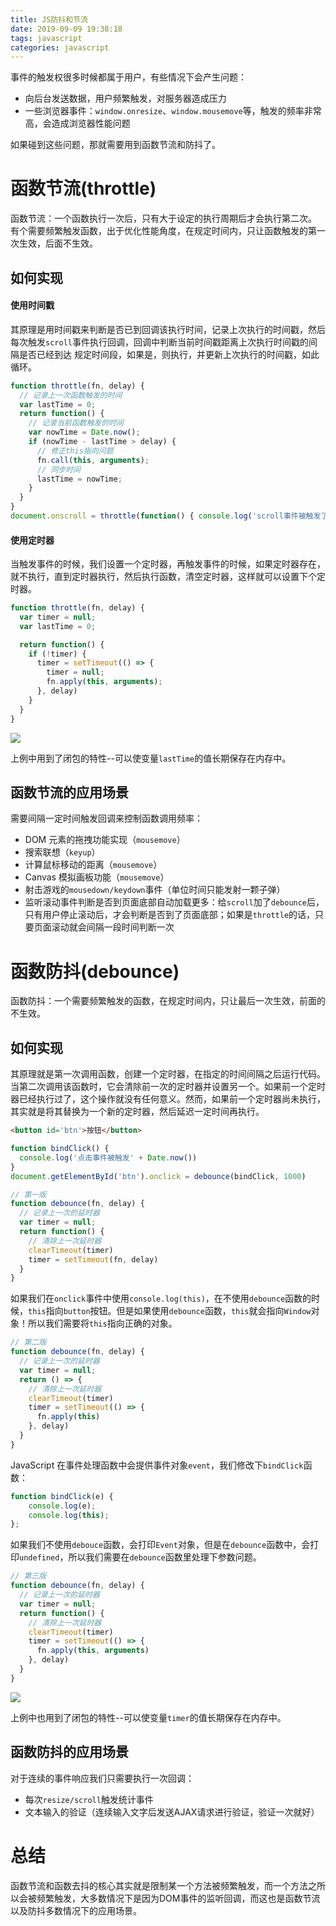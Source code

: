 ```yaml
---
title: JS防抖和节流
date: 2019-09-09 19:38:18
tags: javascript
categories: javascript
---
```


事件的触发权很多时候都属于用户，有些情况下会产生问题：
* 向后台发送数据，用户频繁触发，对服务器造成压力
* 一些浏览器事件：`window.onresize`、`window.mousemove`等，触发的频率非常高，会造成浏览器性能问题

如果碰到这些问题，那就需要用到函数节流和防抖了。
# 函数节流(throttle)
函数节流：一个函数执行一次后，只有大于设定的执行周期后才会执行第二次。
有个需要频繁触发函数，出于优化性能角度，在规定时间内，只让函数触发的第一次生效，后面不生效。
## 如何实现
#### 使用时间戳
其原理是用时间戳来判断是否已到回调该执行时间，记录上次执行的时间戳，然后每次触发`scroll`事件执行回调，回调中判断当前时间戳距离上次执行时间戳的间隔是否已经到达 规定时间段，如果是，则执行，并更新上次执行的时间戳，如此循环。
```js
function throttle(fn, delay) {
  // 记录上一次函数触发的时间
  var lastTime = 0;
  return function() {
    // 记录当前函数触发的时间
    var nowTime = Date.now();
    if (nowTime - lastTime > delay) {
      // 修正this指向问题
      fn.call(this, arguments);
      // 同步时间
      lastTime = nowTime;
    }
  }
}
document.onscroll = throttle(function() { console.log('scroll事件被触发了' + Date.now()) }, 200)
```
#### 使用定时器
当触发事件的时候，我们设置一个定时器，再触发事件的时候，如果定时器存在，就不执行，直到定时器执行，然后执行函数，清空定时器，这样就可以设置下个定时器。
```js
function throttle(fn, delay) {
  var timer = null;
  var lastTime = 0;

  return function() {
    if (!timer) {
      timer = setTimeout(() => {
        timer = null;
        fn.apply(this, arguments);
      }, delay)
    }
  }
}
```

![](https://upload-images.jianshu.io/upload_images/3534846-15d3f2fb17430362?imageMogr2/auto-orient/strip)

上例中用到了闭包的特性--可以使变量`lastTime`的值长期保存在内存中。
## 函数节流的应用场景
需要间隔一定时间触发回调来控制函数调用频率：
* DOM 元素的拖拽功能实现（`mousemove`）
* 搜索联想（`keyup`）
* 计算鼠标移动的距离（`mousemove`）
* Canvas 模拟画板功能（`mousemove`）
* 射击游戏的`mousedown/keydown`事件（单位时间只能发射一颗子弹）
* 监听滚动事件判断是否到页面底部自动加载更多：给`scroll`加了`debounce`后，只有用户停止滚动后，才会判断是否到了页面底部；如果是`throttle`的话，只要页面滚动就会间隔一段时间判断一次

# 函数防抖(debounce)
函数防抖：一个需要频繁触发的函数，在规定时间内，只让最后一次生效，前面的不生效。
## 如何实现
其原理就是第一次调用函数，创建一个定时器，在指定的时间间隔之后运行代码。当第二次调用该函数时，它会清除前一次的定时器并设置另一个。如果前一个定时器已经执行过了，这个操作就没有任何意义。然而，如果前一个定时器尚未执行，其实就是将其替换为一个新的定时器，然后延迟一定时间再执行。

```html
<button id='btn'>按钮</button>
```
```js
function bindClick() {
  console.log('点击事件被触发' + Date.now())
}
document.getElementById('btn').onclick = debounce(bindClick, 1000)
```
```js
// 第一版
function debounce(fn, delay) {
  // 记录上一次的延时器
  var timer = null;
  return function() {
    // 清除上一次延时器
    clearTimeout(timer)
    timer = setTimeout(fn, delay)
  }
}
```
如果我们在`onclick`事件中使用`console.log(this)`，在不使用`debounce`函数的时候，`this`指向`button`按钮。但是如果使用`debounce`函数，`this`就会指向`Window`对象！所以我们需要将`this`指向正确的对象。
```js
// 第二版
function debounce(fn, delay) {
  // 记录上一次的延时器
  var timer = null;
  return () => {
    // 清除上一次延时器
    clearTimeout(timer)
    timer = setTimeout(() => {
      fn.apply(this)
    }, delay)
  }
}
```
JavaScript 在事件处理函数中会提供事件对象`event`，我们修改下`bindClick`函数：
```js
function bindClick(e) {
    console.log(e);
    console.log(this);
};
```
如果我们不使用`debouce`函数，会打印`Event`对象，但是在`debounce`函数中，会打印`undefined`，所以我们需要在`debounce`函数里处理下参数问题。
```js
// 第三版
function debounce(fn, delay) {
  // 记录上一次的延时器
  var timer = null;
  return function() {
    // 清除上一次延时器
    clearTimeout(timer)
    timer = setTimeout(() => {
      fn.apply(this, arguments)
    }, delay)
  }
}
```

[![](https://upload-images.jianshu.io/upload_images/3534846-ff82b940cfa30285?imageMogr2/auto-orient/strip)](https://camo.githubusercontent.com/40b8a595e6b9d4c3bd9e7e13546671792b994c23/68747470733a2f2f757365722d676f6c642d63646e2e786974752e696f2f323031382f31312f32312f313637333661353432636131373039393f773d36363726683d31363026663d67696626733d3738323031) 

上例中也用到了闭包的特性--可以使变量`timer`的值长期保存在内存中。
## 函数防抖的应用场景
对于连续的事件响应我们只需要执行一次回调：
* 每次`resize/scroll`触发统计事件
* 文本输入的验证（连续输入文字后发送AJAX请求进行验证，验证一次就好）

# 总结
函数节流和函数去抖的核心其实就是限制某一个方法被频繁触发，而一个方法之所以会被频繁触发，大多数情况下是因为DOM事件的监听回调，而这也是函数节流以及防抖多数情况下的应用场景。
